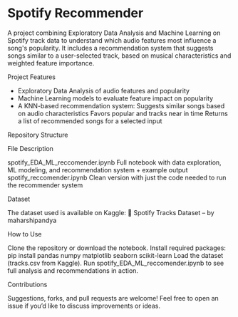 # Spotify Recommender

A project combining Exploratory Data Analysis and Machine Learning on Spotify track data to understand which audio features most influence a song's popularity.
It includes a recommendation system that suggests songs similar to a user-selected track, based on musical characteristics and weighted feature importance.

Project Features

- Exploratory Data Analysis of audio features and popularity
- Machine Learning models to evaluate feature impact on popularity
- A KNN-based recommendation system:
  Suggests similar songs based on audio characteristics
  Favors popular and tracks near in time
  Returns a list of recommended songs for a selected input

Repository Structure

File	Description

spotify_EDA_ML_reccomender.ipynb	Full notebook with data exploration, ML modeling, and recommendation system + example output
spotify_reccomender.ipynb	Clean version with just the code needed to run the recommender system

Dataset

The dataset used is available on Kaggle:
🔗 Spotify Tracks Dataset – by maharshipandya

How to Use

Clone the repository or download the notebook.
Install required packages:
pip install pandas numpy matplotlib seaborn scikit-learn
Load the dataset (tracks.csv from Kaggle).
Run spotify_EDA_ML_reccomender.ipynb to see full analysis and recommendations in action.

Contributions

Suggestions, forks, and pull requests are welcome!
Feel free to open an issue if you’d like to discuss improvements or ideas.



